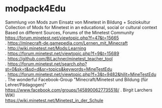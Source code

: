 # modpack4Edu
Sammlung von Mods zum Einsatz von Minetest in Bildung + Soziokultur  
Collection of Mods for Minetest in an educational, social or cultural context  
Based on different Sources, Forums of the Minetest Community   
https://forum.minetest.net/viewtopic.php?f=47&t=15665  
.
https://minecraft-de.gamepedia.com/Lernen_mit_Minecraft  
.
http://wiki.minetest.net/Mods:Learning  
.
https://forum.minetest.net/viewtopic.php?f=9&t=15689   
.
https://github.com/BiLachner/minetest_teacher_tool  
.
https://forum.minetest.net/search.php?st=0&sk=t&sd=d&sr=topics&keywords=MineTestEdu  
.
https://forum.minetest.net/viewtopic.php?f=3&t=9482&hilit=MineTestEdu   
.
The wonderful Facebook-Group "Minecraft/Minetest und Bildung (für Lehrer/Pädagogen)"  
https://www.facebook.com/groups/1458900627735518/
.
Birgit Larchers WIKI   
https://wiki.minetest.net/Minetest_in_der_Schule   


